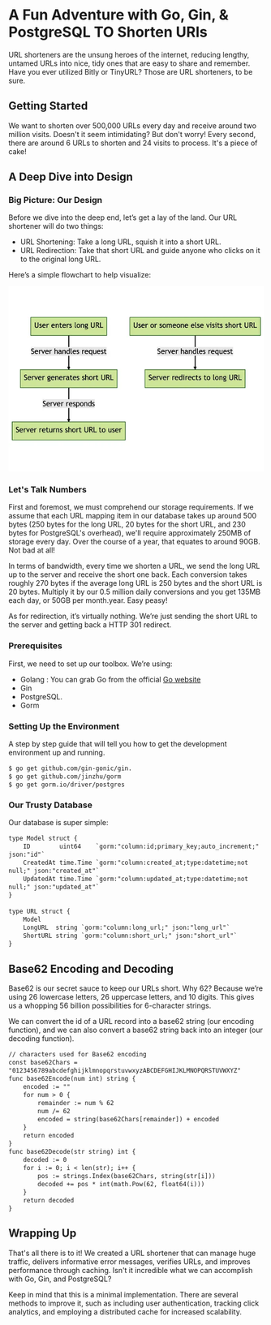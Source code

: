 # A Fun Adventure with Go, Gin, & PostgreSQL TO Shorten URls

URL shorteners are the unsung heroes of the internet, reducing lengthy, untamed URLs into nice, tidy ones that are easy to share and remember. Have you ever utilized Bitly or TinyURL? Those are URL shorteners, to be sure.

## Getting Started

We want to shorten over 500,000 URLs every day and receive around two million visits. Doesn't it seem intimidating? But don't worry! Every second, there are around 6 URLs to shorten and 24 visits to process. It's a piece of cake!

## A Deep Dive into Design
### Big Picture: Our Design

Before we dive into the deep end, let’s get a lay of the land. Our URL shortener will do two things:
* URL Shortening: Take a long URL, squish it into a short URL.
* URL Redirection: Take that short URL and guide anyone who clicks on it to the original long URL.

Here’s a simple flowchart to help visualize:

<p align="center">
  <img src="./image/flowchart.webp" alt="Visual Flow Chart" width="738">
</p>

### Let's Talk Numbers

First and foremost, we must comprehend our storage requirements. If we assume that each URL mapping item in our database takes up around 500 bytes (250 bytes for the long URL, 20 bytes for the short URL, and 230 bytes for PostgreSQL's overhead), we'll require approximately 250MB of storage every day. Over the course of a year, that equates to around 90GB. Not bad at all!

In terms of bandwidth, every time we shorten a URL, we send the long URL up to the server and receive the short one back. Each conversion takes roughly 270 bytes if the average long URL is 250 bytes and the short URL is 20 bytes. Multiply it by our 0.5 million daily conversions and you get 135MB each day, or 50GB per month.year. Easy peasy!

As for redirection, it’s virtually nothing. We’re just sending the short URL to the server and getting back a HTTP 301 redirect.

### Prerequisites

First, we need to set up our toolbox. We’re using:

* Golang : You can grab Go from the official [Go website](https://golang.org/dl/)
* Gin
* PostgreSQL.
* Gorm

### Setting Up the Environment

A step by step guide that will tell you how to get the development environment up and running.

```
$ go get github.com/gin-gonic/gin.
$ go get github.com/jinzhu/gorm
$ go get gorm.io/driver/postgres
```

### Our Trusty Database

Our database is super simple:

```
type Model struct {
	ID        uint64    `gorm:"column:id;primary_key;auto_increment;" json:"id"`
	CreatedAt time.Time `gorm:"column:created_at;type:datetime;not null;" json:"created_at"`
	UpdatedAt time.Time `gorm:"column:updated_at;type:datetime;not null;" json:"updated_at"`
}

type URL struct {
	Model
	LongURL  string `gorm:"column:long_url;" json:"long_url"`
	ShortURL string `gorm:"column:short_url;" json:"short_url"`
}

```

## Base62 Encoding and Decoding

Base62 is our secret sauce to keep our URLs short. Why 62? Because we’re using 26 lowercase letters, 26 uppercase letters, and 10 digits. This gives us a whopping 56 billion possibilities for 6-character strings.

We can convert the id of a URL record into a base62 string (our encoding function), and we can also convert a base62 string back into an integer (our decoding function).

```
// characters used for Base62 encoding
const base62Chars = "0123456789abcdefghijklmnopqrstuvwxyzABCDEFGHIJKLMNOPQRSTUVWXYZ"
func base62Encode(num int) string {
    encoded := ""
    for num > 0 {
        remainder := num % 62
        num /= 62
        encoded = string(base62Chars[remainder]) + encoded
    }
    return encoded
}
func base62Decode(str string) int {
    decoded := 0
    for i := 0; i < len(str); i++ {
        pos := strings.Index(base62Chars, string(str[i]))
        decoded += pos * int(math.Pow(62, float64(i)))
    }
    return decoded
}
```

## Wrapping Up

That's all there is to it! We created a URL shortener that can manage huge traffic, delivers informative error messages, verifies URLs, and improves performance through caching. Isn't it incredible what we can accomplish with Go, Gin, and PostgreSQL?

Keep in mind that this is a minimal implementation. There are several methods to improve it, such as including user authentication, tracking click analytics, and employing a distributed cache for increased scalability.


